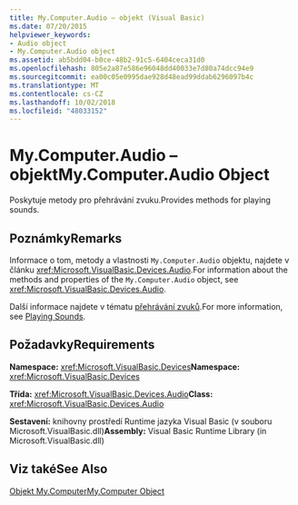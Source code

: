 ```yaml
---
title: My.Computer.Audio – objekt (Visual Basic)
ms.date: 07/20/2015
helpviewer_keywords:
- Audio object
- My.Computer.Audio object
ms.assetid: ab5bdd04-b0ce-48b2-91c5-6404ceca31d0
ms.openlocfilehash: 805e2a87e586e96048dd40033e7d80a74dcc94e9
ms.sourcegitcommit: ea00c05e0995dae928d48ead99ddab6296097b4c
ms.translationtype: MT
ms.contentlocale: cs-CZ
ms.lasthandoff: 10/02/2018
ms.locfileid: "48033152"
---
```

# <a name="mycomputeraudio-object"></a><span data-ttu-id="02ec1-102">My.Computer.Audio – objekt</span><span class="sxs-lookup"><span data-stu-id="02ec1-102">My.Computer.Audio Object</span></span>
<span data-ttu-id="02ec1-103">Poskytuje metody pro přehrávání zvuku.</span><span class="sxs-lookup"><span data-stu-id="02ec1-103">Provides methods for playing sounds.</span></span>  
  
## <a name="remarks"></a><span data-ttu-id="02ec1-104">Poznámky</span><span class="sxs-lookup"><span data-stu-id="02ec1-104">Remarks</span></span>  
 <span data-ttu-id="02ec1-105">Informace o tom, metody a vlastnosti `My.Computer.Audio` objektu, najdete v článku <xref:Microsoft.VisualBasic.Devices.Audio>.</span><span class="sxs-lookup"><span data-stu-id="02ec1-105">For information about the methods and properties of the `My.Computer.Audio` object, see <xref:Microsoft.VisualBasic.Devices.Audio>.</span></span>  
  
 <span data-ttu-id="02ec1-106">Další informace najdete v tématu [přehrávání zvuků](../../../visual-basic/developing-apps/programming/computer-resources/playing-sounds.md).</span><span class="sxs-lookup"><span data-stu-id="02ec1-106">For more information, see [Playing Sounds](../../../visual-basic/developing-apps/programming/computer-resources/playing-sounds.md).</span></span>  
  
## <a name="requirements"></a><span data-ttu-id="02ec1-107">Požadavky</span><span class="sxs-lookup"><span data-stu-id="02ec1-107">Requirements</span></span>  
 <span data-ttu-id="02ec1-108">**Namespace:** <xref:Microsoft.VisualBasic.Devices></span><span class="sxs-lookup"><span data-stu-id="02ec1-108">**Namespace:** <xref:Microsoft.VisualBasic.Devices></span></span>  
  
 <span data-ttu-id="02ec1-109">**Třída:** <xref:Microsoft.VisualBasic.Devices.Audio></span><span class="sxs-lookup"><span data-stu-id="02ec1-109">**Class:** <xref:Microsoft.VisualBasic.Devices.Audio></span></span>  
  
 <span data-ttu-id="02ec1-110">**Sestavení:** knihovny prostředí Runtime jazyka Visual Basic (v souboru Microsoft.VisualBasic.dll)</span><span class="sxs-lookup"><span data-stu-id="02ec1-110">**Assembly:** Visual Basic Runtime Library (in Microsoft.VisualBasic.dll)</span></span>  
  
## <a name="see-also"></a><span data-ttu-id="02ec1-111">Viz také</span><span class="sxs-lookup"><span data-stu-id="02ec1-111">See Also</span></span>  
 [<span data-ttu-id="02ec1-112">Objekt My.Computer</span><span class="sxs-lookup"><span data-stu-id="02ec1-112">My.Computer Object</span></span>](../../../visual-basic/language-reference/objects/my-computer-object.md)
